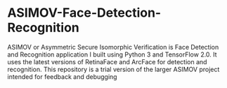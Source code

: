 # ASIMOV-Face-Detection-Recognition
ASIMOV or Asymmetric Secure Isomorphic Verification is Face Detection and Recognition application I built using Python 3 and TensorFlow 2.0. It uses the latest versions of RetinaFace and ArcFace for detection and recognition. This repository is a trial version of the larger ASIMOV project intended for feedback and debugging

